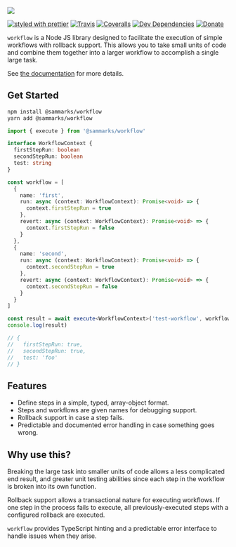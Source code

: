 ![][header-image]

[![styled with prettier](https://img.shields.io/badge/styled_with-prettier-ff69b4.svg)](https://github.com/prettier/prettier)
[![Travis](https://img.shields.io/travis/sammarks/workflow.svg)](https://travis-ci.org/sammarks/workflow)
[![Coveralls](https://img.shields.io/coveralls/sammarks/workflow.svg)](https://coveralls.io/github/sammarks/workflow)
[![Dev Dependencies](https://david-dm.org/sammarks/workflow/dev-status.svg)](https://david-dm.org/sammarks/workflow?type=dev)
[![Donate](https://img.shields.io/badge/donate-paypal-blue.svg)](https://paypal.me/sammarks15)

`workflow` is a Node JS library designed to facilitate the execution of simple workflows with
rollback support. This allows you to take small units of code and combine them together into
a larger workflow to accomplish a single large task.

See [the documentation](https://sammarks.github.io/workflow/) for more details.

## Get Started

```sh
npm install @sammarks/workflow
yarn add @sammarks/workflow
```

```typescript
import { execute } from '@sammarks/workflow'

interface WorkflowContext {
  firstStepRun: boolean
  secondStepRun: boolean
  test: string
}

const workflow = [
  {
    name: 'first',
    run: async (context: WorkflowContext): Promise<void> => {
      context.firstStepRun = true
    },
    revert: async (context: WorkflowContext): Promise<void> => {
      context.firstStepRun = false
    }
  },
  {
    name: 'second',
    run: async (context: WorkflowContext): Promise<void> => {
      context.secondStepRun = true
    },
    revert: async (context: WorkflowContext): Promise<void> => {
      context.secondStepRun = false
    }
  }
]

const result = await execute<WorkflowContext>('test-workflow', workflow, { test: 'foo' })
console.log(result)

// {
//   firstStepRun: true,
//   secondStepRun: true,
//   test: 'foo'
// }
```

## Features

- Define steps in a simple, typed, array-object format.
- Steps and workflows are given names for debugging support.
- Rollback support in case a step fails.
- Predictable and documented error handling in case something goes wrong.

## Why use this?

Breaking the large task into smaller units of code allows a less complicated end result, and greater
unit testing abilities since each step in the workflow is broken into its own function.

Rollback support allows a transactional nature for executing workflows. If one step in the process
fails to execute, all previously-executed steps with a configured rollback are executed.

`workflow` provides TypeScript hinting and a predictable error interface to handle issues when they
arise.

[header-image]: https://raw.githubusercontent.com/sammarks/art/master/workflow/header.jpg

